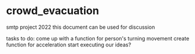 # crowd_evacuation
smtp project 2022
this document can be used for discussion

 tasks to do:
come up with a function for person's turning movement
create function for acceleration
start executing our ideas?
